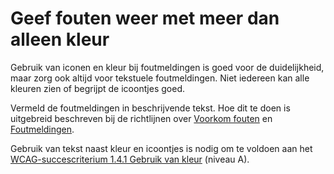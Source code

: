 <!-- @license CC0-1.0 -->

# Geef fouten weer met meer dan alleen kleur

Gebruik van iconen en kleur bij foutmeldingen is goed voor de duidelijkheid, maar zorg ook altijd voor tekstuele foutmeldingen. Niet iedereen kan alle kleuren zien of begrijpt de icoontjes goed.

Vermeld de foutmeldingen in beschrijvende tekst. Hoe dit te doen is uitgebreid beschreven bij de richtlijnen over [Voorkom fouten](/richtlijnen/formulieren/voorkom-fouten/) en [Foutmeldingen](/richtlijnen/formulieren/foutmeldingen).

Gebruik van tekst naast kleur en icoontjes is nodig om te voldoen aan het [WCAG-succescriterium 1.4.1 Gebruik van kleur](/wcag/1.4.1) (niveau A).

